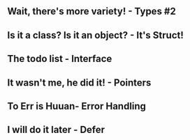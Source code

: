 ## Wait, there's more variety! - Types #2

## Is it a class? Is it an object? - It's Struct!

## The todo list - Interface

## It wasn't me, he did it! - Pointers

## To Err is Huuan- Error Handling

## I will do it later - Defer
